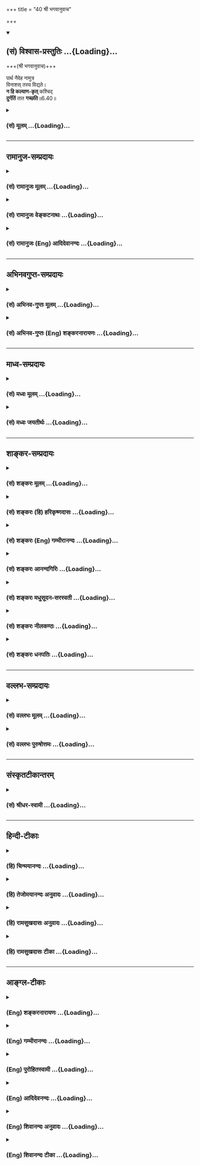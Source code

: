 +++
title = "40 श्री भगवानुवाच"

+++
<div class="js_include" newlevelforh1="2" title="(सं) विश्वास-प्रस्तुतिः" unfilled url="/mahAbhAratam/vyAsaH/shlokashaH/06-bhIShma-parva/03-bhagavad-gItA-parva/saMskRtam/vishvAsa-prastutiH/06_Atma-saMyama-yogaH_a/40_shrI_bhagavAnuvAc.md">
<details open><summary><h2>(सं) विश्वास-प्रस्तुतिः ...{Loading}...</h2></summary>

+++(श्री भगवानुवाच)+++

पार्थ नैवेह नामुत्र  
विनाशस् तस्य विद्यते।  
**न हि कल्याण-कृत्** कश्चिद्  
**दुर्गतिं** तात **गच्छति**॥6.40॥
</details>
</div>
<div class="js_include collapsed" newlevelforh1="3" title="(सं) मूलम्" unfilled url="/mahAbhAratam/vyAsaH/shlokashaH/06-bhIShma-parva/03-bhagavad-gItA-parva/saMskRtam/mUlam/06_Atma-saMyama-yogaH_a/40_shrI_bhagavAnuvAc.md">
<details><summary><h3>(सं) मूलम् ...{Loading}...</h3></summary>

श्री भगवानुवाच  
पार्थ नैवेह नामुत्र विनाशस्तस्य विद्यते।  
नहि कल्याणकृत्कश्चिद्दुर्गतिं तात गच्छति।।6.40।।
</details>
</div>


_________________
## रामानुज-सम्प्रदायः
<div class="js_include collapsed" newlevelforh1="3" title="(सं) रामानुजः मूलम्" unfilled url="/mahAbhAratam/vyAsaH/shlokashaH/06-bhIShma-parva/03-bhagavad-gItA-parva/saMskRtam/rAmAnujaH/mUlam/06_Atma-saMyama-yogaH_a/40_shrI_bhagavAnuvAc.md">
<details><summary><h3>(सं) रामानुजः मूलम् ...{Loading}...</h3></summary>

।।6.40।। श्रीभगवानुवाच श्रद्धया योगे प्रक्रान्तस्य तस्मात् प्रच्युतस्य
**इह** च **अमुत्र** च **विनाशः न विद्यते** प्राकृतस्वर्गादिभोगानुभवे
ब्रह्मानुभवे च अभिलषितानवाप्तिरूपः प्रत्यवायाख्यः अनिष्टावाप्तिरूपश्च
विनाशो न विद्यते इत्यर्थः। **न हि** निरतिशय**कल्याण**रूपयोग**कृत्
कश्चित्** कालत्रये अपि **दुर्गतिं गच्छति। कथम् अयं भविष्यति इत्यत्राह**

</details>
</div>
<div class="js_include collapsed" newlevelforh1="3" title="(सं) रामानुजः वेङ्कटनाथः" unfilled url="/mahAbhAratam/vyAsaH/shlokashaH/06-bhIShma-parva/03-bhagavad-gItA-parva/saMskRtam/rAmAnujaH/venkaTanAthaH/06_Atma-saMyama-yogaH_a/40_shrI_bhagavAnuvAc.md">
<details><summary><h3>(सं) रामानुजः वेङ्कटनाथः ...{Loading}...</h3></summary>

  
  
।।6.40।। अथोभयपुरुषार्थान्वयमुखेन उभयविभ्रष्टतां परिहरति पार्थेति। तस्य
इत्यनेन परामृष्टमाकारद्वयमाह श्रद्धयेति।
इहामुत्रशब्दयोर्भूलोकस्वर्गलोकादिपरत्वं परिहृत्यात्र विवक्षितमाह
प्राकृतेति। यथा मुमुक्षोः पुण्यमपि पापकोटौ निक्षिप्यते तथा तस्य
स्वर्गादिकमपीहशब्दनिर्देशार्हं प्रकरणसङ्गतं चेति भावः।
विनाशशब्दःप्रत्यवायो न विद्यते 2।40 इति प्रागुक्तमप्यत्र सर्वं
सङ्गृह्णातीत्याहप्रत्यवायाख्येति। कल्याणशब्दस्यात्र
प्रस्तुतविशेषपर्यवसानव्यञ्जनायाहनिरतिशयेति। गच्छति
इत्यनवच्छिन्नवर्तमाननिर्देशात्कालत्रयेऽपीत्युक्तम्।
अनेककालोपचितानन्तपुण्यसाध्यत्वेन प्रागपि दुष्कृताभावः इदानीं च
निरतिशयकल्याणरूपयोगप्रवृत्तिः परस्तादपि
पुण्यलोकावाप्तियोगसिद्ध्यपवर्गप्रभृतिरिति कालत्रयेऽपि दुर्गत्यसम्भवः।
दुर्गतिर्निरयोऽनिष्टमात्रं वा हिर्हेतौ प्रसिद्धौ वा। नहि योगे
प्रक्रान्तस्य कस्यचित् कस्मिंश्चित्काले दुर्गतिप्राप्तिः
कुतश्चित्प्रमाणात्सिद्धेति भावः।  
  

</details>
</div>
<div class="js_include collapsed" newlevelforh1="3" title="(सं) रामानुजः (Eng) आदिदेवानन्दः" unfilled url="/mahAbhAratam/vyAsaH/shlokashaH/06-bhIShma-parva/03-bhagavad-gItA-parva/saMskRtam/rAmAnujaH/english/AdidevAnandaH/06_Atma-saMyama-yogaH_a/40_shrI_bhagavAnuvAc.md">
<details><summary><h3>(सं) रामानुजः (Eng) आदिदेवानन्दः ...{Loading}...</h3></summary>

6.40 The Lord said Neither here nor there is destruction for him who has begun Yoga with faith and has then fallen away from it. The meaning is that there is no destruction either in the form of failure of attainment of desires or in the form of Pratyavaya, which means the attainment of what is undesirable because of defects in the performance of works.
Therefore no one who practises this incomparably auspicious Yoga ever comes to an evil end in the present, past or future. Sri Krsna explains how this is so:

</details>
</div>


_________________
## अभिनवगुप्त-सम्प्रदायः
<div class="js_include collapsed" newlevelforh1="3" title="(सं) अभिनव-गुप्तः मूलम्" unfilled url="/mahAbhAratam/vyAsaH/shlokashaH/06-bhIShma-parva/03-bhagavad-gItA-parva/saMskRtam/abhinava-guptaH/mUlam/06_Atma-saMyama-yogaH_a/40_shrI_bhagavAnuvAc.md">
<details><summary><h3>(सं) अभिनव-गुप्तः मूलम् ...{Loading}...</h3></summary>

।।6.40।। अत्र निर्णयम् +++(S निर्णयः)+++  
  
पार्थेति। न तस्य योगभ्रष्टस्य इह लोके परलोके +++(S परत्र)+++ वा नाशोऽस्ति
अनष्टश्रद्धत्वात् इति भावः+++(K adds तस्य लोकद्वयाविनाशिनः after भावः)+++। स
हि कल्याणं भगवन्मार्गलक्षणम् कृतवान्। न च तत् अग्निष्टोमादिवत् क्षयि।

</details>
</div>
<div class="js_include collapsed" newlevelforh1="3" title="(सं) अभिनव-गुप्तः (Eng) शङ्करनारायणः" unfilled url="/mahAbhAratam/vyAsaH/shlokashaH/06-bhIShma-parva/03-bhagavad-gItA-parva/saMskRtam/abhinava-guptaH/english/shankaranArAyaNaH/06_Atma-saMyama-yogaH_a/40_shrI_bhagavAnuvAc.md">
<details><summary><h3>(सं) अभिनव-गुप्तः (Eng) शङ्करनारायणः ...{Loading}...</h3></summary>

6.40 Partha etc. The idea \[here\] is : There is no \[estion of\]
destruction for the fallen-from-Yoga, either is this world or in the
other; because his faith is not lost. He has indeed performed as
auspicious act of seeking the Bhagavat, and that act is not of perishing
nature as the Agnistoma sacrifice etc., are.

</details>
</div>


_________________
## माध्व-सम्प्रदायः
<div class="js_include collapsed" newlevelforh1="3" title="(सं) मध्वः मूलम्" unfilled url="/mahAbhAratam/vyAsaH/shlokashaH/06-bhIShma-parva/03-bhagavad-gItA-parva/saMskRtam/madhvaH/mUlam/06_Atma-saMyama-yogaH_a/40_shrI_bhagavAnuvAc.md">
<details><summary><h3>(सं) मध्वः मूलम् ...{Loading}...</h3></summary>

।।6.40।। Sri Madhvacharya did not comment on this sloka.

</details>
</div>
<div class="js_include collapsed" newlevelforh1="3" title="(सं) मध्वः जयतीर्थः" unfilled url="/mahAbhAratam/vyAsaH/shlokashaH/06-bhIShma-parva/03-bhagavad-gItA-parva/saMskRtam/madhvaH/jayatIrthaH/06_Atma-saMyama-yogaH_a/40_shrI_bhagavAnuvAc.md">
<details><summary><h3>(सं) मध्वः जयतीर्थः ...{Loading}...</h3></summary>

।।6.40।। Sri Jayatirtha did not comment on this sloka.  
  

</details>
</div>


_________________
## शाङ्कर-सम्प्रदायः
<div class="js_include collapsed" newlevelforh1="3" title="(सं) शङ्करः मूलम्" unfilled url="/mahAbhAratam/vyAsaH/shlokashaH/06-bhIShma-parva/03-bhagavad-gItA-parva/saMskRtam/shankaraH/mUlam/06_Atma-saMyama-yogaH_a/40_shrI_bhagavAnuvAc.md">
<details><summary><h3>(सं) शङ्करः मूलम् ...{Loading}...</h3></summary>

।।6.40।। हे **पार्थ नैव इह** लोके **नामुत्र** परस्मिन् वा लोके **विनाशः
तस्य विद्यते** नास्ति। नाशो नाम पूर्वस्मात् हीनजन्मप्राप्तिः स
योगभ्रष्टस्य नास्ति। **न हि** यस्मात् **कल्याणकृत्** शुभकृत् **कश्चित्
दुर्गतिं** कुत्सितां गतिं हे **तात** तनोति आत्मानं पुत्ररूपेणेति पिता
तात उच्यते। पितैव पुत्र इति पुत्रोऽपि तात उच्यते। शिष्योऽपि पुत्र
उच्यते। यतो न **गच्छति**।। किं तु अस्य भवति

</details>
</div>
<div class="js_include collapsed" newlevelforh1="3" title="(सं) शङ्करः (हि) हरिकृष्णदासः" unfilled url="/mahAbhAratam/vyAsaH/shlokashaH/06-bhIShma-parva/03-bhagavad-gItA-parva/saMskRtam/shankaraH/hindI/harikRShNadAsaH/06_Atma-saMyama-yogaH_a/40_shrI_bhagavAnuvAc.md">
<details><summary><h3>(सं) शङ्करः (हि) हरिकृष्णदासः ...{Loading}...</h3></summary>

।।6.40।। श्रीभगवान् बोले हे पार्थ उस योगभ्रष्ट पुरुषका इस लोकमें या
परलोकमें कहीं भी नाश नहीं होता है। पहलेकी अपेक्षा हीनजन्मकी प्राप्तिका
नाम नाश है सो ऐसी अवस्था योगभ्रष्टकी नहीं होती। क्योंकि हे तात शुभ कार्य
करनेवाला कोई भी मनुष्य दुर्गतिको अर्थात् नीच गतिको नहीं पाता। पिता
पुत्ररूपसे आत्माका विस्तार करता है अतः उसको तात कहते हैं तथा पिता ही
पुत्ररूपसे उत्पन्न होता है अतः पुत्रको भी तात कहते हैं। शिष्य भी पुत्रके
तुल्य है इसलिये उसको भी तात कहते हैं।

</details>
</div>
<div class="js_include collapsed" newlevelforh1="3" title="(सं) शङ्करः (Eng) गम्भीरानन्दः" unfilled url="/mahAbhAratam/vyAsaH/shlokashaH/06-bhIShma-parva/03-bhagavad-gItA-parva/saMskRtam/shankaraH/english/gambhIrAnandaH/06_Atma-saMyama-yogaH_a/40_shrI_bhagavAnuvAc.md">
<details><summary><h3>(सं) शङ्करः (Eng) गम्भीरानन्दः ...{Loading}...</h3></summary>

6.40 O Partha, eva vidyate, there is certainly; na vinasah, no ruin;
tasya, for him; iha, here, in this world; or amutra, hereafter, in the
other world. Ruin means a birth inferior to the previous one; that is
not there for one who has fallen from Yoga. Hi, for; na kascit, no one;
kalyana-krt, engaged in good; gacchati, meets with; durgatim, a
deplorable end; tata, My son! A father is called tata because he
perpetuates himself (tanoti) through the son. Since the father himself
becomes the son, therefore the son also is called tata. A disciple is
called putra (son). \[Sri krsna addressed Arjuna thus because the latter
was his disciple.\] But what happens to him;

</details>
</div>
<div class="js_include collapsed" newlevelforh1="3" title="(सं) शङ्करः आनन्दगिरिः" unfilled url="/mahAbhAratam/vyAsaH/shlokashaH/06-bhIShma-parva/03-bhagavad-gItA-parva/saMskRtam/shankaraH/AnandagiriH/06_Atma-saMyama-yogaH_a/40_shrI_bhagavAnuvAc.md">
<details><summary><h3>(सं) शङ्करः आनन्दगिरिः ...{Loading}...</h3></summary>

।।6.40।। योगिनो नाशाशङ्कां परिहरन्नुत्तरमाह **श्री भगवानिति।**
यदुक्तमुभयभ्रष्टो योगी नश्यतीति तत्राह **पार्थेति।** तत्र हेतुमाह
**नैवेहीति।** योगिनो मार्गद्वयाद्विभ्रष्टस्यैहिको नाशः शिष्टगर्हालक्षणो
न भवतीति श्रद्धादेः सद्भावात्तथापि कथमामुष्मिकनाशशून्यत्वमित्याशङ्क्य
तद्रूपनिरूपणपूर्वकं तदभावं प्रतिजानीते **नाशो नामेति।** तत्र हेतुभागं
विभजते **न हीत्यादिना।** उभयभ्रष्टस्यापि श्रद्धेन्द्रियसंयमादेः
सामिकृतश्रवणादेश्च भावादुपपन्नं शुभकृत्त्वम्। तातेति कथं
पुत्रस्थानीयःशिष्यः संबोध्यते पितुरेव तातशब्दत्वादित्याशङ्क्याह
**तनोतीति।** तेन पुत्रस्थानीयस्य शिष्यस्य तातेति
संबोधनमविरुद्धमित्यर्थः। न गच्छति कुत्सितां गतिं कल्याणकारित्वादिति
नाशाभावः।

</details>
</div>
<div class="js_include collapsed" newlevelforh1="3" title="(सं) शङ्करः मधुसूदन-सरस्वती" unfilled url="/mahAbhAratam/vyAsaH/shlokashaH/06-bhIShma-parva/03-bhagavad-gItA-parva/saMskRtam/shankaraH/madhusUdana-sarasvatI/06_Atma-saMyama-yogaH_a/40_shrI_bhagavAnuvAc.md">
<details><summary><h3>(सं) शङ्करः मधुसूदन-सरस्वती ...{Loading}...</h3></summary>

।।6.40।। एवमर्जुनस्य योगिनं प्रति नाशाशङ्कां परिहरन्नुत्तरम्
श्रीभगवानुवाच उभयविभ्रष्टो योगी नश्यतीति कोऽर्थः। किमिह लोके
शिष्टविगर्हणीयो भवति वेदविहितकर्मत्यागात् यथा कश्चिदुच्छृङ्खलः किंवा
परत्र निष्कृष्टां गतिं प्राप्नोति। यथोक्तं श्रुत्याअथैतयोः पथोर्न
कतरेणचन ते कीटाः पतङ्गा यति दन्दशूकम् इति। तथाचोक्तं
मनुनावान्ताश्युल्कामुखः प्रेतो विप्रो धर्मात्स्वकाञ्च्युतः इत्यादि
तदुभयमपि नेत्याह हे पार्थ नैवेह नामुत्र विनाशस्तस्य यथाशास्त्रं
कृतसर्वकर्मसंन्यासस्य सर्वतो विरक्तस्य गुरुमुपसृत्य
वेदान्तश्रवणादिकुर्वतोऽन्तराले मृतस्य योगभ्रष्टस्य विद्यते। उभयत्रापि
तस्य विनाशो नास्तीत्यत्र हेतुमाह हि यस्मात्कल्याणकृच्छास्त्रविहितकारी
कश्चिदपि दुर्गतिमिहाकीर्ति परत्र च कीटादिरूपतां न गच्छति। अयं तु
सर्वोत्कृष्ट एव सन् दुर्गतिं न गच्छतीति किमु वक्तव्यमित्यर्थ।
तनोत्यात्मानं पुत्ररूपेणेति पिता तत उच्यते। स्वार्थेकेऽणि तत एव तातः
राक्षसवायसादिवत्। पितैव च पुत्ररूपेण भवतीति पुत्रस्थानीयस्य
शिष्यस्यतातेति संबोधनं कृपातिशयसूचनार्थम्। यदुक्तं योगभ्रष्टः कष्टां
गतिं गच्छति अज्ञत्वे सति
देवयानपितृयानमार्गान्यरासंबन्धित्वात्स्वधर्मभ्रष्टवदिति तदयुक्तम्। एतस्य
देवयानमार्गासंबन्धित्वेन हेतोरसिद्धत्वात्। पञ्चाग्निविद्यायांय इत्थं
विदुर्ये चामीऽरण्ये श्रद्धां सत्यमुपासते तेऽर्चिरभिसंभवन्ति इत्यविशेषेण
पञ्चाग्निविदामिवातत्क्रतूनां श्रद्धासत्यवतां मुमुक्षूणामपि देवयानमार्गेण
ब्रह्मलोकप्राप्तिकथनात् श्रवणादिपरायणस्य च योगभ्रष्टस्य श्रद्धावित्तो
भूत्वेत्यनेन श्रद्धायाः प्राप्तत्वात् शान्तो दान्त इत्यनेन
चानृतभाषणरूपवाग्व्यापारनिरोधरूपस्य सत्यस्य लब्धत्वात्
बहिरिन्द्रियाणामुच्छृङ्खलव्यापारनिरोधो हि दमः। योगशास्त्रे
चअहिंसासत्यास्तेयब्रह्मचर्यापरिग्रहा यमाः इति योगाङ्गत्वेनोक्तत्वात् यदि
तु सत्यशब्देन ब्रह्मैवोच्यते तदापि न क्षतिः वेदान्तश्रवणादेरपि
सत्यब्रह्मचिन्तनरूपत्वात् अतत्क्रतुत्वेऽपि च पञ्चाग्निविदामिव
ब्रह्मलोकप्राप्तिसंभवात्। तथाच स्मृतिःसंन्यासाद्ब्रह्मणः स्थानम् इति।
तथा प्राप्तैहिकवेदान्तवाक्यविचारस्यापि कृच्छ्राशीतिफलतुल्यफलत्वं
स्मर्यते। एवंच संन्यासश्रद्धासत्यब्रह्मविचाराणामन्यतमस्यापि
ब्रह्मलोकप्राप्तिसाधनत्वात्समुदितानां तेषां तत्साधनत्वं किं चित्रम्।
अतएव सर्वक्रतुरूपत्वं योगिचरितस्य तैत्तिरीया आमनन्तितस्यैवं विदुषो
यज्ञस्य इत्यादिना। स्मर्यते चस्नातं तेन समस्ततीर्थसलिले सर्वापि
दत्तावनिर्यज्ञानां च कृतं सहस्त्रमखिला देवाश्च संपूजिताः। संसाराच्च
समुद्धृताः स्वपितरस्त्रैलोक्यपूज्योऽप्यसौ यस्य ब्रह्मविचारणे क्षणमपि
स्थैर्यं मनः प्राप्नुयात् इति।

</details>
</div>
<div class="js_include collapsed" newlevelforh1="3" title="(सं) शङ्करः नीलकण्ठः" unfilled url="/mahAbhAratam/vyAsaH/shlokashaH/06-bhIShma-parva/03-bhagavad-gItA-parva/saMskRtam/shankaraH/nIlakaNThaH/06_Atma-saMyama-yogaH_a/40_shrI_bhagavAnuvAc.md">
<details><summary><h3>(सं) शङ्करः नीलकण्ठः ...{Loading}...</h3></summary>

।।6.40।। अत्रोत्तरं भगवानुवाच **पार्थेति।** हे तातेति
वात्सल्यात्संबोधयति। तस्येह विनाशो नीचयोनिप्राप्तिः अमुत्रविनाशो
नरकप्राप्तिस्तदुभयमपि न जायते। हि यतः कल्याणकृच्छुभकृत् दुर्गतिं नैव
प्राप्नोति।

</details>
</div>
<div class="js_include collapsed" newlevelforh1="3" title="(सं) शङ्करः धनपतिः" unfilled url="/mahAbhAratam/vyAsaH/shlokashaH/06-bhIShma-parva/03-bhagavad-gItA-parva/saMskRtam/shankaraH/dhanapatiH/06_Atma-saMyama-yogaH_a/40_shrI_bhagavAnuvAc.md">
<details><summary><h3>(सं) शङ्करः धनपतिः ...{Loading}...</h3></summary>

।।6.40।। एवमर्जुनेन संशयच्छेदनाय प्रार्थितः तं छेत्तुं श्रीभगवानुवाच
पार्थेति। तस्य योगभ्रष्टस्येहास्मिल्ँ लोकेऽमुत्र परलोके वा विनाशः
पूर्वस्माद्धीनजन्मलाभो नरकप्राप्तिर्वा न विद्यते। हि
यस्मात्कल्याणकृत्छुभकृत्कश्चिदपि दुर्गतिं न गच्छति न प्राप्नोति।
तनोत्यात्मनां पुत्ररुपेणेति पिता ताता उच्यते। पितैव पुत्ररुपेणोत्पद्यति
इति पुत्रोऽपि तात इत्युच्यते। शिष्यस्यापि पुत्रसमत्वादाह हे
तातेति। नेहाभिक्रमनाशोऽस्ति प्रत्यवायो न विद्यते। स्वल्पमप्यस्य धर्मस्य
त्रायते महतो भयात् इति मदुक्तं दिक्प्रदर्शकं अल्पबुद्धित्वात्
स्त्रीस्वभावेन त्वया विस्मृत्य पृष्टमिति पार्थेति संबोधनेन ध्वनितम्।
तथापि शिष्यत्वेन पुत्रतुल्यत्वात्पुनः पुनर्विस्तरेण मया बोधनीयोऽसीति
सूचनायोक्तं तातेति। यत्तु इहामुत्र प्रवत्तस्येति शेषः। ततश्च इह यत्फलं
मोचकज्ञानलक्षणं अमुत्रफलं स्वर्गादिलक्षणं तत्साधनं प्रवत्तस्येत्यर्थ इति
तन्न। भाष्योक्तप्रकारेण सम्यग्वाक्यर्थोपपत्तौ लक्षणाया अध्याहारस्य च
व्यर्थत्वात्।

</details>
</div>


_________________
## वल्लभ-सम्प्रदायः
<div class="js_include collapsed" newlevelforh1="3" title="(सं) वल्लभः मूलम्" unfilled url="/mahAbhAratam/vyAsaH/shlokashaH/06-bhIShma-parva/03-bhagavad-gItA-parva/saMskRtam/vallabhaH/mUlam/06_Atma-saMyama-yogaH_a/40_shrI_bhagavAnuvAc.md">
<details><summary><h3>(सं) वल्लभः मूलम् ...{Loading}...</h3></summary>

।।6.40।। अत्रोत्तरं श्रीभगवानुवाच पार्थेति सार्द्धैश्चतुर्भिः। इहामुत्र च
तस्य न विनाशः। अत्रोपपत्तिमाह न हीति। कल्याणकृदयं न त्वकल्याणकर्मकृत्।
अन्यथाऽनिष्टफलं स्यादेव।

</details>
</div>
<div class="js_include collapsed" newlevelforh1="3" title="(सं) वल्लभः पुरुषोत्तमः" unfilled url="/mahAbhAratam/vyAsaH/shlokashaH/06-bhIShma-parva/03-bhagavad-gItA-parva/saMskRtam/vallabhaH/puruShottamaH/06_Atma-saMyama-yogaH_a/40_shrI_bhagavAnuvAc.md">
<details><summary><h3>(सं) वल्लभः पुरुषोत्तमः ...{Loading}...</h3></summary>

  
  
।।6.40।। एवं निश्चयात्मकमर्जुनस्य संशयवाक्यं श्रुत्वा भगवांस्तमाह
श्रीभगवानुवाच पार्थेति। हे पार्थ तथासंशयानर्ह इह लोके
पूर्वत्यक्तकर्मानुकरणविहितधर्मभक्त्यादौ अमुत्र लोके परदास्यादिरूपे तस्य
मदुक्तिविश्वासप्रवृत्तस्य विनाशः विशेषेण नाशो मददर्शनं न विद्यते।
श्रद्धया मदुक्तिविश्वासप्रवृत्तौ कथं नाशः स्यात्
यतोऽसाधारण्येनोत्तमकृतिप्रवृत्तस्य नाशो न भवतीत्याह नहीति।
भक्तत्वात्स्वबालकत्वेन तातेति सम्बोध्योपदिष्टम्। कल्याणकृत्
धर्मादिबुद्ध्या फलेच्छासाधारण्येन शुभकृत् हीति निश्चयेन दुर्गतिं न
गच्छति। तत्र श्रद्धयाऽत्र प्रवृत्तः कथं नश्येदित्यर्थः।  
  

</details>
</div>


_________________
## संस्कृतटीकान्तरम्
<div class="js_include collapsed" newlevelforh1="3" title="(सं) श्रीधर-स्वामी" unfilled url="/mahAbhAratam/vyAsaH/shlokashaH/06-bhIShma-parva/03-bhagavad-gItA-parva/saMskRtam/shrIdhara-svAmI/06_Atma-saMyama-yogaH_a/40_shrI_bhagavAnuvAc.md">
<details><summary><h3>(सं) श्रीधर-स्वामी ...{Loading}...</h3></summary>

।।6.40।। अत्रोत्तरं श्रीभगवानुवाच **पार्थेति सार्धैश्चतुर्भिः।** इह लोके
नाश उभयभ्रंशात्पातित्यम् अमुत्र परलोके नाशो नरकप्राप्तिः तदुभयं तस्य
नास्त्येव। यतः कल्याणकृच्छुभकारी कश्चिदपि दुर्गतिं न गच्छति। अयं च
शुभकारी श्रद्धया योगे प्रवृत्तत्वात्। तातेति लोकरीत्योपलालयन्संबोधयति।

</details>
</div>


_________________
## हिन्दी-टीकाः
<div class="js_include collapsed" newlevelforh1="3" title="(हि) चिन्मयानन्दः" unfilled url="/mahAbhAratam/vyAsaH/shlokashaH/06-bhIShma-parva/03-bhagavad-gItA-parva/hindI/chinmayAnandaH/06_Atma-saMyama-yogaH_a/40_shrI_bhagavAnuvAc.md">
<details><summary><h3>(हि) चिन्मयानन्दः ...{Loading}...</h3></summary>

।।6.40।। अपने उत्तर के प्रारम्भ में ही भगवान् स्पष्ट आश्वासन देते हैं कि
कोई भी शुभ कर्म करने वाला न इहलोक में और न परलोक में दुर्गति को प्राप्त
होता है। भगवान् का यह कथन किसी अन्धविश्वास पर आधारित मात्र भावुक आश्वासन
नहीं है अथवा न किसी देवदूत के माध्यम से दिया गया दैवी आदेश है जिसे
धर्मपारायण लोगों को स्वीकार ही करना है। मनुष्य की बुद्धि एवं तर्क के
विरुद्ध किसी भी मत को हिन्दू स्वीकार नहीं करते चाहे वह मत किसी देवता का
ही क्यों न हो। धर्म जीवन का विज्ञान है और इसलिये उसमें प्रतिपादित
सिद्धान्तों एवं साधनाओं का युक्तियुक्त विवेचन भी होना आवश्यक है। हमारी
संस्कृति की इस विशिष्टता के अनुरूप ही भगवान् अपने कथन को स्पष्ट करते
हुये कहते हैं कि हे तात कोई भी शुभ कर्म करने वाला दुर्गति को प्राप्त
नहीं होता। वर्तमान में पुण्य कर्म करने वाला भविष्य में कभी दुख नहीं
पायेगा क्योंकि भूत और वर्तमान का परिणत रूप ही भविष्य है। अर्जुन को
योगभ्रष्ट के नाश की आशंका होने का कारण यह था कि जीवन की निरन्तरता और
नियमबद्धता को वह ठीक से समझ नहीं पाया था। जन्म और मृत्यु के साथ ही जीव
के अस्तित्व का प्रारम्भ और नाश हुआ समझना दर्शनशास्त्र की प्रारम्भिक
अवस्था में ही संभव है। वस्तुत ऐसे सिद्धांत को दर्शन भी नहीं कहा जा
सकता। साहसिक बुद्धि के जो जिज्ञासु साधक जीवन के नियम एवं अर्थ तथा विश्व
के प्रयोजन को जानना चाहते हैं उन्हें यह स्वीकारना पड़ेगा कि मनुष्य का
वर्तमान जीवन सत्य के वक्षस्थल को सुशोभित करने वाले अनन्त सौन्दर्य के
कण्ठाभरण का एक मुक्ता है। भूत का परिणाम है वर्तमान और प्रत्येक विचार
ज्ञान एवं कर्म के द्वारा हम भविष्य की रूपरेखा खींच रहे होते हैं।
हिन्दुओं में देहधारी जीव के पूर्वजन्म तथा पुनर्जन्म में विश्वास किया
जाता है। इसी को पुनर्जन्म का सिद्धांत कहते हैं। इसी सिद्धांत के आधार पर
श्रीकृष्ण यहाँ योगी के विनाश अथवा दुर्गति की संभावना को नकारते हैं। हो
सकता है कि कभीकभी साधक का पतन होते हुए या मृत्यु होती हुई दिखाई दे
किन्तु उनका विनाश नहीं होता। आज का परिणत रूप भविष्य है। पुत्र को संस्कृत
में तात कहते हैं। उपनिषदों में भी शिष्य को पुत्र रूप में संबोधित किया
गया है। उसी परम्परा के अनुसार अर्जुन को तात कहकर संबोधित करने में उसके
प्रति भगवान् का पुत्रवत् भाव स्पष्ट हो जाता है। कोई व्यक्ति अन्य लोगों
के प्रति कितनी ही दुष्टता एवं वंचना का भाव क्यों न रखता हो परन्तु अपने
ही पुत्र को हानि पहुँचाने का विचार उसके मन में कभी नहीं आता। इसी
पितृप्रेम से श्रीकृष्ण अर्जुन को आश्वस्त करते हैं कि साधक का कभी
वास्तविक पतन नहीं होता। आत्मिक विकास की सीढ़ी पर एक भी सोपान चढ़ने का
अर्थ है पूर्णत्व की ओर बढ़ना। योगसिद्धि को जो प्राप्त नहीं हुआ उसकी
निश्चित रूप से क्या गति होती है भगवान् कहते हैं

</details>
</div>
<div class="js_include collapsed" newlevelforh1="3" title="(हि) तेजोमयानन्दः अनुवादः" unfilled url="/mahAbhAratam/vyAsaH/shlokashaH/06-bhIShma-parva/03-bhagavad-gItA-parva/hindI/tejomayAnandaH/anuvAdaH/06_Atma-saMyama-yogaH_a/40_shrI_bhagavAnuvAc.md">
<details><summary><h3>(हि) तेजोमयानन्दः अनुवादः ...{Loading}...</h3></summary>

।।6.40।। श्रीभगवान् ने कहा -- हे पार्थ ! उस पुरुष का, न तो इस लोक में और
न ही परलोक में ही नाश होता है; हे तात ! कोई भी शुभ कर्म करने वाला
दुर्गति को नहीं प्राप्त होता है।।

</details>
</div>
<div class="js_include collapsed" newlevelforh1="3" title="(हि) रामसुखदासः अनुवादः" unfilled url="/mahAbhAratam/vyAsaH/shlokashaH/06-bhIShma-parva/03-bhagavad-gItA-parva/hindI/rAmasukhadAsaH/anuvAdaH/06_Atma-saMyama-yogaH_a/40_shrI_bhagavAnuvAc.md">
<details><summary><h3>(हि) रामसुखदासः अनुवादः ...{Loading}...</h3></summary>

।।6.40।। श्रीभगवान् बोले -- हे पृथानन्दन ! उसका न तो इस लोकमें और न
परलोकमें ही विनाश होता है; क्योंकि हे प्यारे ! कल्याणकारी काम करनेवाला
कोई भी मनुष्य दुर्गतिको प्राप्त नहीं जाता।

</details>
</div>
<div class="js_include collapsed" newlevelforh1="3" title="(हि) रामसुखदासः टीका" unfilled url="/mahAbhAratam/vyAsaH/shlokashaH/06-bhIShma-parva/03-bhagavad-gItA-parva/hindI/rAmasukhadAsaH/TIkA/06_Atma-saMyama-yogaH_a/40_shrI_bhagavAnuvAc.md">
<details><summary><h3>(हि) रामसुखदासः टीका ...{Loading}...</h3></summary>

।।6.40।।***व्याख्या--***\[जिसको अन्तकालमें परमात्माका स्मरण नहीं होता
उसका कहीं पतन तो नहीं हो जाता--इस बातको लेकर अर्जुनके हृदयमें बहुत
व्याकुलता है। यह व्याकुलता भगवान्से छिपी नहीं है। अतः भगवान् अर्जुनके
**कां गतिं कृष्ण गच्छति** इस प्रश्नका उत्तर देनेसे पहले ही अर्जुनके
हृदयकी व्याकुलता दूर करते हैं। \]  
  
**'पार्थ नैवेह नामुत्र विनाशस्तस्य विद्यते'--**हे पृथानन्दन! जो साधक
अन्तसमयमें किसी कारणवश योगसे, साधनसे विचलित हो गया है, वह योगभ्रष्ट साधक
मरनेके बाद चाहे इस लोकमें जन्म ले, चाहे परलोकमें जन्म ले, उसका पतन नहीं
होता (गीता 6। 41 45)। तात्पर्य है कि उसकी योगमें जितनी स्थिति बन चुकी
है, उससे नीचे वह नहीं गिरता। उसकी साधन-सामग्री नष्ट नहीं होती। उसका
पारमार्थिक उद्देश्य नहीं बदलता। जैसे अनादिकालसे वह जन्मता-मरता रहा है,
ऐसे ही आगे भी जन्मता-मरता रहे--उसका यह पतन नहीं होता।  
  
जैसे भरत मुनि भारतवर्षका राज्य छोड़कर एकान्तमें तप करते थे। वहाँ दयापरवश
होकर वे हरिणके बच्चेमें आसक्त हो गये, जिससे दूसरे जन्ममें उनको हरिण बनना
पड़ा। परन्तु उन्होंने जितना त्याग, तप किया था, उनकी जितनी साधनकी पूँजी
इकट्ठी हुई थी, वह उस हरिणके जन्ममें भी नष्ट नहीं हुई। उनको हरिणके
जन्ममें भी पूर्वजन्मकी बात याद थी, जो कि मनुष्यजन्ममें भी नहीं रहती। अतः
वे (हरिण-जन्ममें) बचपनसे ही अपनी माँके साथ नहीं रहे। वे हरे पत्ते न खाकर
सूखे पत्ते खाते थे। तात्पर्य यह है कि अपनी स्थितिसे न गिरनेके कारण
हरिणके जन्ममें भी उनका पतन नहीं हुआ (श्रीमद्भागवत, स्कन्ध 5, अध्याय 7
8)। इसी तरहसे पहले मनुष्यजन्ममें जिनका स्वभाव सेवा करनेका, जप-ध्यान
करनेका रहा है, और विचार अपना उद्धार करनेका रहा है वे किसी कारणवश
अन्तसमयमें योगभ्रष्ट हो जायँ तथा इस लोकमें पशु-पक्षी भी बन जायँ, तो भी
उनका वह अच्छा स्वभाव और सत्संस्कार नष्ट नहीं होते। ऐसे बहुत-से उदाहरण
आते हैं कि कोई दूसरे जन्ममें हाथी, ऊँट आदि बन गये, पर उन योनियोंमें भी
वे भगवान्की कथा सुनते थे। एक जगह कथा होती थी, तो एक काला कुत्ता आकर वहाँ
बैठता और कथा सुनता। जब कीर्तन करते हुए कीर्तन-मण्डली घूमती, तो उस
मण्डलीके साथ वह कुत्ता भी घूमता था। यह हमारी देखी हुई बात है।

</details>
</div>


_________________
## आङ्ग्ल-टीकाः
<div class="js_include collapsed" newlevelforh1="3" title="(Eng) शङ्करनारायणः" unfilled url="/mahAbhAratam/vyAsaH/shlokashaH/06-bhIShma-parva/03-bhagavad-gItA-parva/english/shankaranArAyaNaH/06_Atma-saMyama-yogaH_a/40_shrI_bhagavAnuvAc.md">
<details><summary><h3>(Eng) शङ्करनारायणः ...{Loading}...</h3></summary>

6.40. The Bhagavat said O dear Partha ! Neither in this \[world\], nor in the other is there a destruction for him. Certainly, no performer of an auspicious act does ever come to a grievous state.

</details>
</div>
<div class="js_include collapsed" newlevelforh1="3" title="(Eng) गम्भीरानन्दः" unfilled url="/mahAbhAratam/vyAsaH/shlokashaH/06-bhIShma-parva/03-bhagavad-gItA-parva/english/gambhIrAnandaH/06_Atma-saMyama-yogaH_a/40_shrI_bhagavAnuvAc.md">
<details><summary><h3>(Eng) गम्भीरानन्दः ...{Loading}...</h3></summary>

6.40 The Blessed Lord said O Partha, there is certainly no ruin for him here or hereafter. For, no one engaged in good meets with a deplorable end, My son!

</details>
</div>
<div class="js_include collapsed" newlevelforh1="3" title="(Eng) पुरोहितस्वामी" unfilled url="/mahAbhAratam/vyAsaH/shlokashaH/06-bhIShma-parva/03-bhagavad-gItA-parva/english/purohitasvAmI/06_Atma-saMyama-yogaH_a/40_shrI_bhagavAnuvAc.md">
<details><summary><h3>(Eng) पुरोहितस्वामी ...{Loading}...</h3></summary>

6.40 Lord Shri Krishna replied: My beloved child! There is no destruction for him, either in this world or in the next. No evil fate awaits him who treads the path of righteousness.

</details>
</div>
<div class="js_include collapsed" newlevelforh1="3" title="(Eng) आदिदेवनन्दः" unfilled url="/mahAbhAratam/vyAsaH/shlokashaH/06-bhIShma-parva/03-bhagavad-gItA-parva/english/AdidevanandaH/06_Atma-saMyama-yogaH_a/40_shrI_bhagavAnuvAc.md">
<details><summary><h3>(Eng) आदिदेवनन्दः ...{Loading}...</h3></summary>

6.40 The Lord said Neither here (in this world) nor there (in the next),
Arjuna, is there destruction for him. For, no one who does good ever comes to an evil end.

</details>
</div>
<div class="js_include collapsed" newlevelforh1="3" title="(Eng) शिवानन्दः अनुवादः" unfilled url="/mahAbhAratam/vyAsaH/shlokashaH/06-bhIShma-parva/03-bhagavad-gItA-parva/english/shivAnandaH/anuvAdaH/06_Atma-saMyama-yogaH_a/40_shrI_bhagavAnuvAc.md">
<details><summary><h3>(Eng) शिवानन्दः अनुवादः ...{Loading}...</h3></summary>

6.40 The Blessed Lord said O Arjuna, neither in this world, nor in the next world is there destruction for him; none, verily, who does good, O My son, ever comes to grief.

</details>
</div>
<div class="js_include collapsed" newlevelforh1="3" title="(Eng) शिवानन्दः टीका" unfilled url="/mahAbhAratam/vyAsaH/shlokashaH/06-bhIShma-parva/03-bhagavad-gItA-parva/english/shivAnandaH/TIkA/06_Atma-saMyama-yogaH_a/40_shrI_bhagavAnuvAc.md">
<details><summary><h3>(Eng) शिवानन्दः टीका ...{Loading}...</h3></summary>

6.40 पार्थ O Partha, न not, एव verily, इह here, न not, अमुत्र in the next world, विनाशः destruction, तस्य of him, विद्यते is, न not, हि
verily, कल्याणकृत् he who does good, कश्चित् anyone, दुर्गतिम् bad state or grief, तात O My son, गच्छति goes.Commentary He who has not succeeded in attaining to perfection in Yoga in this birth will not be destroyed in this world or in the next world. Surely he will not take a birth lower than the present one. What will he attain, then; This is described by the Lord in verses 41, 42, 43 and 44.

</details>
</div>
